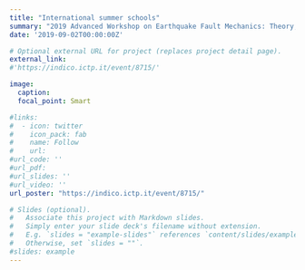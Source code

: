 ```yaml
---
title: "International summer schools"
summary: "2019 Advanced Workshop on Earthquake Fault Mechanics: Theory, Simulation and Observations at ICTP, Trieste, Italy"
date: '2019-09-02T00:00:00Z'

# Optional external URL for project (replaces project detail page).
external_link:  
#'https://indico.ictp.it/event/8715/'

image:
  caption:
  focal_point: Smart

#links:
#  - icon: twitter
#    icon_pack: fab
#    name: Follow
#    url: 
#url_code: ''
#url_pdf: 
#url_slides: ''
#url_video: ''
url_poster: "https://indico.ictp.it/event/8715/"

# Slides (optional).
#   Associate this project with Markdown slides.
#   Simply enter your slide deck's filename without extension.
#   E.g. `slides = "example-slides"` references `content/slides/example-slides.md`.
#   Otherwise, set `slides = ""`.
#slides: example
---
```

